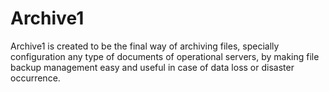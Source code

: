 # Archive1
Archive1 is created to be the final way of archiving files, specially configuration any type of documents of operational servers, by making file backup management easy and useful in case of data loss or disaster occurrence.